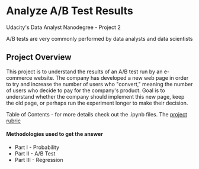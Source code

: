 # Analyze A/B Test Results
Udacity's Data Analyst Nanodegree - Project 2

A/B tests are very commonly performed by data analysts and data scientists

## Project Overview 
This project is to understand the results of an A/B test run by an e-commerce website.
The company has developed a new web page in order to try and increase the number of users who "convert,"
meaning the number of users who decide to pay for the company's product.
Goal is to understand whether the company should implement this new page, keep the old page, or perhaps run the experiment longer to make their decision.

Table of Contents - for more details check out the .ipynb files. The [project rubric](https://review.udacity.com/#!/rubrics/1214/view)

#### Methodologies used to get the answer
* Part I - Probability
* Part II - A/B Test
* Part III - Regression
 
